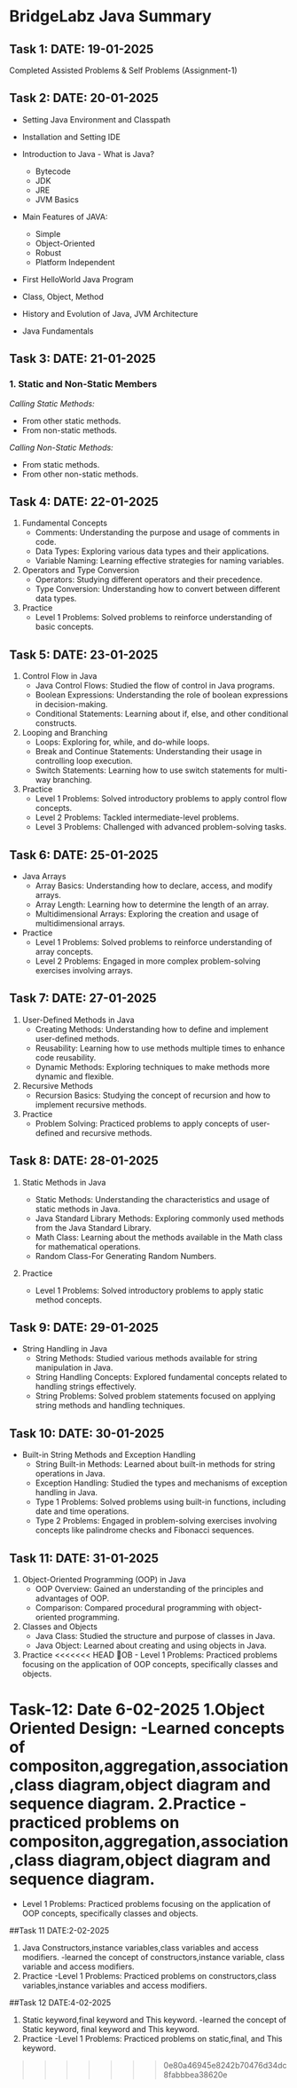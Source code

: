 # BridgeLabz Java Summary


## Task 1: DATE: 19-01-2025
Completed Assisted Problems & Self Problems (Assignment-1)

## Task 2: DATE: 20-01-2025
- Setting Java Environment and Classpath
- Installation and Setting IDE
- Introduction to Java - What is Java?
  - Bytecode
  - JDK
  - JRE
  - JVM Basics
- Main Features of JAVA:
  - Simple
  - Object-Oriented
  - Robust
  - Platform Independent
  
- First HelloWorld Java Program
- Class, Object, Method
- History and Evolution of Java, JVM Architecture
- Java Fundamentals


## Task 3: DATE: 21-01-2025  
### 1. Static and Non-Static Members  
*Calling Static Methods:*  
- From other static methods.  
- From non-static methods.  

*Calling Non-Static Methods:*  
- From static methods.  
- From other non-static methods.  


## Task 4: DATE: 22-01-2025
1. Fundamental Concepts
   - Comments: Understanding the purpose and usage of comments in code.
   - Data Types: Exploring various data types and their applications.
   - Variable Naming: Learning effective strategies for naming variables.
2. Operators and Type Conversion
   - Operators: Studying different operators and their precedence.
   - Type Conversion: Understanding how to convert between different data types.
3. Practice
   - Level 1 Problems: Solved problems to reinforce understanding of basic concepts.

 
## Task 5: DATE: 23-01-2025
1. Control Flow in Java
   - Java Control Flows: Studied the flow of control in Java programs.
   - Boolean Expressions: Understanding the role of boolean expressions in decision-making.
   - Conditional Statements: Learning about if, else, and other conditional constructs.
2. Looping and Branching
   - Loops: Exploring for, while, and do-while loops.
   - Break and Continue Statements: Understanding their usage in controlling loop execution.
   - Switch Statements: Learning how to use switch statements for multi-way branching.
3. Practice
   - Level 1 Problems: Solved introductory problems to apply control flow concepts.
   - Level 2 Problems: Tackled intermediate-level problems.
   - Level 3 Problems: Challenged with advanced problem-solving tasks.


## Task 6: DATE: 25-01-2025
- Java Arrays
  - Array Basics: Understanding how to declare, access, and modify arrays.
  - Array Length: Learning how to determine the length of an array.
  - Multidimensional Arrays: Exploring the creation and usage of multidimensional arrays.
- Practice
  - Level 1 Problems: Solved problems to reinforce understanding of array concepts.
  - Level 2 Problems: Engaged in more complex problem-solving exercises involving arrays.

## Task 7: DATE: 27-01-2025
1. User-Defined Methods in Java
   - Creating Methods: Understanding how to define and implement user-defined methods.
   - Reusability: Learning how to use methods multiple times to enhance code reusability.
   - Dynamic Methods: Exploring techniques to make methods more dynamic and flexible.
2. Recursive Methods
   - Recursion Basics: Studying the concept of recursion and how to implement recursive methods.
3. Practice
   - Problem Solving: Practiced problems to apply concepts of user-defined and recursive methods.

## Task 8: DATE: 28-01-2025
1. Static Methods in Java
   - Static Methods: Understanding the characteristics and usage of static methods in Java.
   - Java Standard Library Methods: Exploring commonly used methods from the Java Standard Library.
   - Math Class: Learning about the methods available in the Math class for mathematical operations.
   - Random Class-For Generating Random Numbers.
   

2. Practice
   - Level 1 Problems: Solved introductory problems to apply static method concepts.


## Task 9: DATE: 29-01-2025
- String Handling in Java
  - String Methods: Studied various methods available for string manipulation in Java.
  - String Handling Concepts: Explored fundamental concepts related to handling strings effectively.
  - String Problems: Solved problem statements focused on applying string methods and handling techniques.

## Task 10: DATE: 30-01-2025
- Built-in String Methods and Exception Handling
  - String Built-in Methods: Learned about built-in methods for string operations in Java.
  - Exception Handling: Studied the types and mechanisms of exception handling in Java.
  - Type 1 Problems: Solved problems using built-in functions, including date and time operations.
  - Type 2 Problems: Engaged in problem-solving exercises involving concepts like palindrome checks and Fibonacci sequences.

## Task 11: DATE: 31-01-2025
1. Object-Oriented Programming (OOP) in Java
   - OOP Overview: Gained an understanding of the principles and advantages of OOP.
   - Comparison: Compared procedural programming with object-oriented programming.
2. Classes and Objects
   - Java Class: Studied the structure and purpose of classes in Java.
   - Java Object: Learned about creating and using objects in Java.
3. Practice
<<<<<<< HEAD
OB   - Level 1 Problems: Practiced problems focusing on the application of OOP concepts, specifically classes and objects.

Task-12: Date 6-02-2025
  1.Object Oriented Design:
    -Learned concepts of compositon,aggregation,association,class diagram,object diagram and sequence diagram.
  2.Practice
    -practiced problems on compositon,aggregation,association,class diagram,object diagram and sequence diagram.
=======
  - Level 1 Problems: Practiced problems focusing on the application of OOP concepts, specifically classes and objects.

##Task 11 DATE:2-02-2025
1. Java Constructors,instance variables,class variables and access modifiers.
   -learned the concept of constructors,instance variable, class variable and access modifiers.
2. Practice
   -Level 1 Problems: Practiced problems on constructors,class variables,instance variables and access modifiers.

##Task 12 DATE:4-02-2025
1. Static keyword,final keyword and This keyword.
   -learned the concept of Static keyword, final keyword and This keyword.
2. Practice
   -Level 1 Problems: Practiced problems on static,final, and This keyword.
>>>>>>> 0e80a46945e8242b70476d34dc8fabbbea38620e
